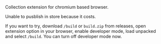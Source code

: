 Collection extension for chromium based browser.

Unable to pusblish in store because it costs.

If you want to try, download `/build` or `build.zip` from releases, open extension option in your browser, enable developer mode, load unpacked and select `/build`. You can turn off developer mode now.
